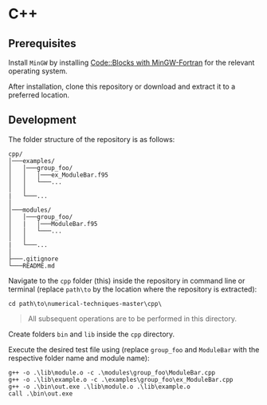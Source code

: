 # C++

## Prerequisites

Install `MinGW` by installing [Code::Blocks with MinGW-Fortran](http://www.codeblocks.org/downloads/26) for the relevant operating system.

After installation, clone this repository or download and extract it to a preferred location.

## Development

The folder structure of the repository is as follows:

```
cpp/
│───examples/
│   │───group_foo/
│   │   │───ex_ModuleBar.f95
│   │   └───...
│   │   
|   └───...
│   
│───modules/
│   │───group_foo/
│   |   │───ModuleBar.f95
│   │   └───...
│   │   
|   └───...
│
├───.gitignore
└───README.md
```

Navigate to the `cpp` folder (this) inside the repository in command line or terminal (replace `path\to` by the location where the repository is extracted):
```
cd path\to\numerical-techniques-master\cpp\
```

> All subsequent operations are to be performed in this directory.

Create folders `bin` and `lib` inside the `cpp` directory.

Execute the desired test file using (replace `group_foo` and `ModuleBar` with the respective folder name and module name):
```
g++ -o .\lib\module.o -c .\modules\group_foo\ModuleBar.cpp
g++ -o .\lib\example.o -c .\examples\group_foo\ex_ModuleBar.cpp
g++ -o .\bin\out.exe .\lib\module.o .\lib\example.o
call .\bin\out.exe
```